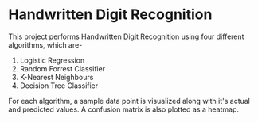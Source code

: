 # Handwritten Digit Recognition
This project performs Handwritten Digit Recognition using four different algorithms, which are-
1. Logistic Regression
2. Random Forrest Classifier
3. K-Nearest Neighbours
4. Decision Tree Classifier

For each algorithm, a sample data point is visualized along with it's actual and predicted values. 
A confusion matrix is also plotted as a heatmap.

